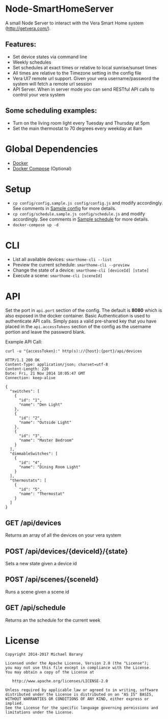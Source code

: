 # Node-SmartHomeServer
A small Node Server to interact with the Vera Smart Home system (http://getvera.com/).

## Features:
- Set device states via command line
- Weekly schedules
- Set schedules at exact times or relative to local sunrise/sunset times
- All times are relative to the Timezone setting in the config file
- Vera UI7 remote url support. Given your vera username/password the system will fetch a remote url session
- API Server. When in server mode you can send RESTful API calls to control your vera system

## Some scheduling examples:
- Turn on the living room light every Tuesday and Thursday at 5pm
- Set the main thermostat to 70 degrees every weekday at 8am


# Global Dependencies
- [Docker](https://www.docker.com/get-docker)
- [Docker Compose](https://docs.docker.com/compose/install/) (Optional)


# Setup
- `cp config/config.sample.js config/config.js` and modify accordingly. See comments in [Sample config](config/config.sample.js) for more details.
- `cp config/schedule.sample.js config/schedule.js` and modify accordingly. See comments in [Sample schedule](config/schedule.sample.js) for more details.
- `docker-compose up -d`


# CLI
- List all available devices: `smarthome-cli --list`
- Preview the current schedule: `smarthome-cli --preview`
- Change the state of a device: `smarthome-cli [deviceId] [state]`
- Execute a scene: `smarthome-cli [sceneId]`


# API
Set the port in `api.port` section of the config. The default is **8080** which is also exposed in the docker container.
Basic Authentication is used to authenticate API calls. Simply pass a valid pre-shared key that you have placed in the `api.accessTokens` section of the config as the username portion and leave the password blank.

Example API Call:
```
curl -u "{accessToken}:" http(s)://{host}:{port}/api/devices

HTTP/1.1 200 OK
Content-Type: application/json; charset=utf-8
Content-Length: 220
Date: Fri, 21 Nov 2014 10:05:47 GMT
Connection: keep-alive

{
  "switches": [
    {
      "id": "1",
      "name": "Den Light"
    },
    {
      "id": "2",
      "name": "Outside Light"
    },
    {
      "id": "3",
      "name": "Master Bedroom"
    }
  ],
  "dimmableSwitches": [
    {
      "id": "4",
      "name": "Dining Room Light"
    }
  ],
  "thermostats": [
    {
      "id": "5",
      "name": "Thermostat"
    }
  ]
}
```

## GET /api/devices
Returns an array of all the devices on your vera system

## POST /api/devices/{deviceId}/{state}
Sets a new state given a device id

## POST /api/scenes/{sceneId}
Runs a scene given a scene id

## GET /api/schedule
Returns an the schedule for the current week


License
=======

    Copyright 2014-2017 Michael Barany

    Licensed under the Apache License, Version 2.0 (the "License");
    you may not use this file except in compliance with the License.
    You may obtain a copy of the License at

       http://www.apache.org/licenses/LICENSE-2.0

    Unless required by applicable law or agreed to in writing, software
    distributed under the License is distributed on an "AS IS" BASIS,
    WITHOUT WARRANTIES OR CONDITIONS OF ANY KIND, either express or implied.
    See the License for the specific language governing permissions and
    limitations under the License.
